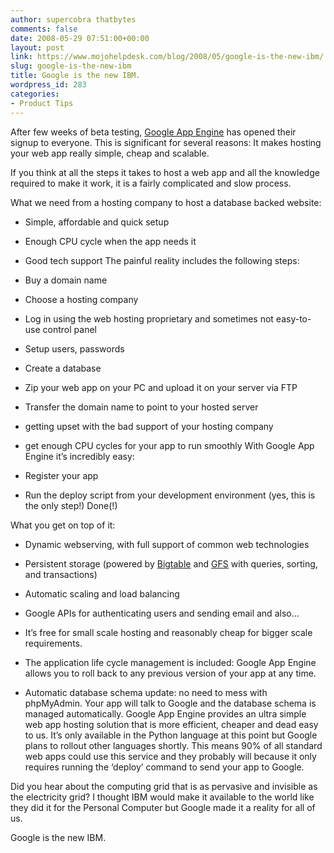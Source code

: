 ```yaml
---
author: supercobra thatbytes
comments: false
date: 2008-05-29 07:51:00+00:00
layout: post
link: https://www.mojohelpdesk.com/blog/2008/05/google-is-the-new-ibm/
slug: google-is-the-new-ibm
title: Google is the new IBM.
wordpress_id: 283
categories:
- Product Tips
---
```


After few weeks of beta testing, [Google App Engine](http://code.google.com/appengine/) has opened their signup to everyone. This is significant for several reasons: It makes hosting your web app really simple, cheap and scalable.  
  
If you think at all the steps it takes to host a web app and all the knowledge required to make it work, it is a fairly complicated and slow process.  
  
What we need from a hosting company to host a database backed website:  


  * Simple, affordable and quick setup
  * Enough CPU cycle when the app needs it
  * Good tech support
The painful reality includes the following steps:  


  * Buy a domain name
  * Choose a hosting company
  * Log in using the web hosting proprietary and sometimes not easy-to-use control panel
  * Setup users, passwords
  * Create a database
  * Zip your web app on your PC and upload it on your server  via FTP
  * Transfer the domain name to point to your hosted server
  * getting upset with the bad support of your hosting company  

  * get enough CPU cycles for your app to run smoothly
With Google App Engine it’s incredibly easy:  


  * Register your app
  * Run the deploy script from your development environment (yes, this is the only step!)
Done(!)  
  
What you get on top of it:  


  * Dynamic webserving, with full support of common web technologies
  * Persistent storage (powered by [Bigtable](http://labs.google.com/papers/bigtable.html) and [GFS](http://labs.google.com/papers/gfs.html) with queries, sorting, and transactions)
  * Automatic scaling and load balancing
  * Google APIs for authenticating users and sending email
and also...  


  * It’s free for small scale hosting and reasonably cheap for bigger scale requirements.
  * The application life cycle management is included: Google App Engine allows you to roll back to any previous version of your app at any time.
  * Automatic database schema update: no need to mess with phpMyAdmin. Your app will talk to Google and the database schema is managed automatically.
Google App Engine provides an ultra simple web app hosting solution that is more efficient, cheaper and dead easy to us.  It’s only available in the Python language at this point but Google plans to rollout other languages shortly. This means 90% of all standard web apps could use this service and they probably will because it only requires running the ‘deploy’ command to send your app to Google.  
  
Did you hear about the computing grid that is as pervasive and invisible as  the electricity grid? I thought IBM would make it available to the world like they did it for the Personal Computer but Google made it a reality for all of us.  
  
Google is the new IBM.

